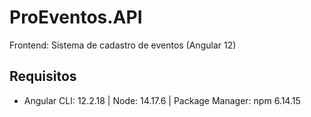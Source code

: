 # ProEventos.API

Frontend: Sistema de cadastro de eventos (Angular 12)

## Requisitos

- Angular CLI: 12.2.18 | Node: 14.17.6 | Package Manager: npm 6.14.15
